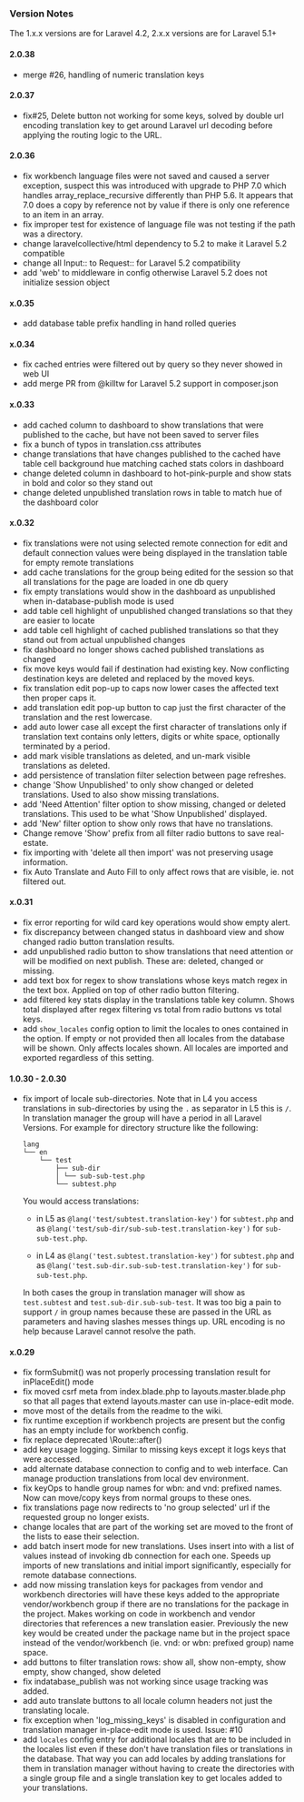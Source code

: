 ### Version Notes

The 1.x.x versions are for Laravel 4.2, 2.x.x versions are for Laravel 5.1+ 

#### 2.0.38

- merge #26, handling of numeric translation keys

#### 2.0.37

- fix#25, Delete button not working for some keys, solved by double url encoding translation key 
  to get around Laravel url decoding before applying the routing logic to the URL. 

#### 2.0.36

- fix workbench language files were not saved and caused a server exception, suspect this was 
  introduced with upgrade to PHP 7.0 which handles array_replace_recursive differently than PHP 
  5.6. It appears that 7.0 does a copy by reference not by value if there is only one reference 
  to an item in an array. 
- fix improper test for existence of language file was not testing if the path was a directory. 
- change laravelcollective/html dependency to 5.2 to make it Laravel 5.2 compatible 
- change all Input:: to Request:: for Laravel 5.2 compatibility 
- add 'web' to middleware in config otherwise Laravel 5.2 does not initialize session object 

#### x.0.35

- add database table prefix handling in hand rolled queries

#### x.0.34

- fix cached entries were filtered out by query so they never showed in web UI 
- add merge PR from @killtw for Laravel 5.2 support in composer.json

#### x.0.33

- add cached column to dashboard to show translations that were published to the cache, but have 
  not been saved to server files 
- fix a bunch of typos in translation.css attributes
- change translations that have changes published to the cached have table cell background hue 
  matching cached stats colors in dashboard 
- change deleted column in dashboard to hot-pink-purple and show stats in bold and color so they 
  stand out 
- change deleted unpublished translation rows in table to match hue of the dashboard color 

#### x.0.32

- fix translations were not using selected remote connection for edit and default connection 
  values were being displayed in the translation table for empty remote translations 
- add cache translations for the group being edited for the session so that all translations for 
  the page are loaded in one db query 
- fix empty translations would show in the dashboard as unpublished when in-database-publish 
  mode is used 
- add table cell highlight of unpublished changed translations so that they are easier to locate 
- add table cell highlight of cached published translations so that they stand out from actual 
  unpublished changes 
- fix dashboard no longer shows cached published translations as changed 
- fix move keys would fail if destination had existing key. Now conflicting destination keys are 
  deleted and replaced by the moved keys. 
- fix translation edit pop-up to caps now lower cases the affected text then proper caps it. 
- add translation edit pop-up button to cap just the first character of the translation and the 
  rest lowercase. 
- add auto lower case all except the first character of translations only if translation text 
  contains only letters, digits or white space, optionally terminated by a period. 
- add mark visible translations as deleted, and un-mark visible translations as deleted. 
- add persistence of translation filter selection between page refreshes. 
- change 'Show Unpublished' to only show changed or deleted translations. Used to also show 
  missing translations. 
- add 'Need Attention' filter option to show missing, changed or deleted translations. This used 
  to be what 'Show Unpublished' displayed. 
- add 'New' filter option to show only rows that have no translations. 
- Change remove 'Show' prefix from all filter radio buttons to save real-estate. 
- fix importing with 'delete all then import' was not preserving usage information. 
- fix Auto Translate and Auto Fill to only affect rows that are visible, ie. not filtered out. 

#### x.0.31

- fix error reporting for wild card key operations would show empty alert. 
- fix discrepancy between changed status in dashboard view and show changed radio button 
  translation results. 
- add unpublished radio button to show translations that need attention or will be modified on 
  next publish. These are: deleted, changed or missing. 
- add text box for regex to show translations whose keys match regex in the text box. Applied on 
  top of other radio button filtering. 
- add filtered key stats display in the translations table key column. Shows total displayed 
  after regex filtering vs total from radio buttons vs total keys. 
- add `show_locales` config option to limit the locales to ones contained in the option. If 
  empty or not provided then all locales from the database will be shown. Only affects locales 
  shown. All locales are imported and exported regardless of this setting. 

#### 1.0.30 - 2.0.30

- fix import of locale sub-directories. Note that in L4 you access translations in 
  sub-directories by using the `.` as separator in L5 this is `/`. In translation manager the 
  group will have a period in all Laravel Versions. For example for directory structure like the 
  following: 

    ```text
    lang
    └── en
        └── test
            ├── sub-dir
            │ └── sub-sub-test.php
            └── subtest.php
    ```

    You would access translations:

    - in L5 as `@lang('test/subtest.translation-key')` for `subtest.php` and as 
      `@lang('test/sub-dir/sub-sub-test.translation-key')` for `sub-sub-test.php`. 

    - in L4 as `@lang('test.subtest.translation-key')` for `subtest.php` and as 
      `@lang('test.sub-dir.sub-sub-test.translation-key')` for `sub-sub-test.php`. 

    In both cases the group in translation manager will show as `test.subtest` and 
    `test.sub-dir.sub-sub-test`. It was too big a pain to support `/` in group names because 
    these are passed in the URL as parameters and having slashes messes things up. URL encoding 
    is no help because Laravel cannot resolve the path. 

#### x.0.29

- fix formSubmit() was not properly processing translation result for inPlaceEdit() mode 
- fix moved csrf meta from index.blade.php to layouts.master.blade.php so that all pages that 
  extend layouts.master can use in-place-edit mode. 
- move most of the details from the readme to the wiki. 
- fix runtime exception if workbench projects are present but the config has an empty include 
  for workbench config. 
- fix replace deprecated \Route::after()
- add key usage logging. Similar to missing keys except it logs keys that were accessed. 
- add alternate database connection to config and to web interface. Can manage production 
  translations from local dev environment. 
- fix keyOps to handle group names for wbn: and vnd: prefixed names. Now can move/copy keys from 
  normal groups to these ones. 
- fix translations page now redirects to 'no group selected' url if the requested group no 
  longer exists. 
- change locales that are part of the working set are moved to the front of the lists to ease 
  their selection. 
- add batch insert mode for new translations. Uses insert into with a list of values instead of 
  invoking db connection for each one. Speeds up imports of new translations and initial import 
  significantly, especially for remote database connections. 
- add now missing translation keys for packages from vendor and workbench directories will have 
  these keys added to the appropriate vendor/workbench group if there are no translations for 
  the package in the project. Makes working on code in workbench and vendor directories that 
  references a new translation easier. Previously the new key would be created under the package 
  name but in the project space instead of the vendor/workbench (ie. vnd: or wbn: prefixed 
  group) name space. 
- add buttons to filter translation rows: show all, show non-empty, show empty, show changed, 
  show deleted 
- fix indatabase_publish was not working since usage tracking was added. 
- add auto translate buttons to all locale column headers not just the translating locale. 
- fix exception when 'log_missing_keys' is disabled in configuration and translation manager 
  in-place-edit mode is used. Issue: #10 
- add `locales` config entry for additional locales that are to be included in the locales list 
  even if these don't have translation files or translations in the database. That way you can 
  add locales by adding translations for them in translation manager without having to create 
  the directories with a single group file and a single translation key to get locales added to 
  your translations. 
